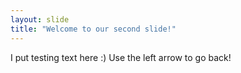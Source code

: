 ```yaml
---
layout: slide
title: "Welcome to our second slide!"
---
```

I put testing text here :)
Use the left arrow to go back!